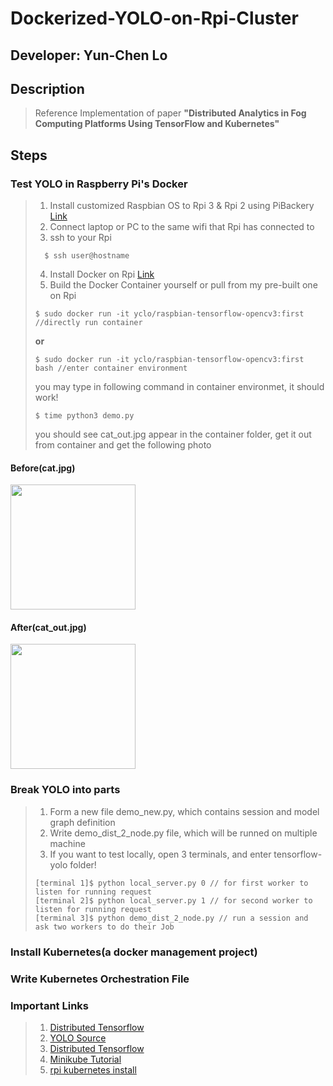 # Dockerized-YOLO-on-Rpi-Cluster
## Developer: Yun-Chen Lo
## Description
> Reference Implementation of paper **"Distributed Analytics in Fog Computing Platforms Using TensorFlow and Kubernetes"**

## Steps
### Test YOLO in Raspberry Pi's Docker
> 1. Install customized Raspbian OS to Rpi 3 & Rpi 2 using PiBackery [Link](http://www.pibakery.org/)
> 2. Connect laptop or PC to the same wifi that Rpi has connected to
> 3. ssh to your Rpi
> ```
> 	$ ssh user@hostname
> ```
> 4. Install Docker on Rpi [Link](https://blog.hypriot.com/post/run-docker-rpi3-with-wifi/)
> 5. Build the Docker Container yourself or pull from my pre-built one on Rpi
> ```
> $ sudo docker run -it yclo/raspbian-tensorflow-opencv3:first //directly run container
> ```
> **or**
> ```
> $ sudo docker run -it yclo/raspbian-tensorflow-opencv3:first bash //enter container environment
> ```
> you may type in following command in container environmet, it should work!
> ```
> $ time python3 demo.py
> ```
> you should see cat_out.jpg appear in the container folder, get it out from container and get the following photo

#### Before(cat.jpg)
 <img src="https://i.imgur.com/cJnye8f.jpg" width="200">

#### After(cat_out.jpg)
 <img src="https://i.imgur.com/t9Y7hxY.jpg" width="200">

### Break YOLO into parts

> 1. Form a new file demo_new.py, which contains session and model graph definition
> 2. Write demo_dist_2_node.py file, which will be runned on multiple machine
> 3. If you want to test locally, open 3 terminals, and enter tensorflow-yolo folder!
> 
> ```
> [terminal 1]$ python local_server.py 0 // for first worker to listen for running request
> [terminal 2]$ python local_server.py 1 // for second worker to listen for running request
> [terminal 3]$ python demo_dist_2_node.py // run a session and ask two workers to do their Job 
> ```

### Install Kubernetes(a docker management project)


### Write Kubernetes Orchestration File


### Important Links
> 1. [Distributed Tensorflow](https://learningtensorflow.com/lesson11/)
> 2. [YOLO Source](https://github.com/nilboy/tensorflow-yolo)
> 3. [Distributed Tensorflow](https://github.com/nesl/Distributed_TensorFlow)
> 4. [Minikube Tutorial](https://kubernetes.io/docs/tutorials/hello-minikube/)
> 5. [rpi kubernetes install](https://kubernetes.io/blog/2015/12/creating-raspberry-pi-cluster-running/)